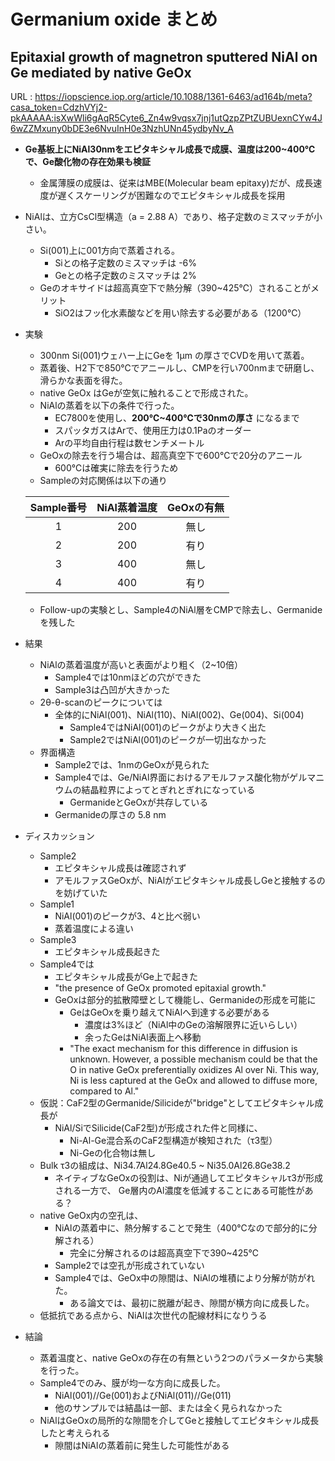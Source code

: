 # Germanium oxide まとめ
## Epitaxial growth of magnetron sputtered NiAl on Ge mediated by native GeOx
URL : https://iopscience.iop.org/article/10.1088/1361-6463/ad164b/meta?casa_token=CdzhVYj2-pkAAAAA:isXwWli6gAqR5Cyte6_Zn4w9vqsx7jnj1utQzpZPtZUBUexnCYw4J6wZZMxuny0bDE3e6NvuInH0e3NzhUNn45ydbyNv_A 

- **Ge基板上にNiAl30nmをエピタキシャル成長で成膜、温度は200~400℃で、Ge酸化物の存在効果も検証**
  - 金属薄膜の成膜は、従来はMBE(Molecular beam epitaxy)だが、成長速度が遅くスケーリングが困難なのでエピタキシャル成長を採用

- NiAlは、立方CsCl型構造（a = 2.88 A）であり、格子定数のミスマッチが小さい。
  - Si(001)上に001方向で蒸着される。
    - Siとの格子定数のミスマッチは -6%
    - Geとの格子定数のミスマッチは 2%
  - Geのオキサイドは超高真空下で熱分解（390~425℃）されることがメリット
    - SiO2はフッ化水素酸などを用い除去する必要がある（1200℃）

- 実験
  - 300nm Si(001)ウェハー上にGeを 1μm の厚さでCVDを用いて蒸着。
  - 蒸着後、H2下で850℃でアニールし、CMPを行い700nmまで研磨し、滑らかな表面を得た。
  - native GeOx はGeが空気に触れることで形成された。
  - NiAlの蒸着を以下の条件で行った。
    - EC7800を使用し、**200℃~400℃で30nmの厚さ** になるまで
    - スパッタガスはArで、使用圧力は0.1Paのオーダー
    - Arの平均自由行程は数センチメートル
  - GeOxの除去を行う場合は、超高真空下で600℃で20分のアニール
    - 600℃は確実に除去を行うため
  - Sampleの対応関係は以下の通り
  
  |Sample番号|NiAl蒸着温度|GeOxの有無|
  |:-:|:-:|:-:|
  |1|200|無し|
  |2|200|有り|
  |3|400|無し|
  |4|400|有り|

  - Follow-upの実験とし、Sample4のNiAl層をCMPで除去し、Germanideを残した

- 結果
  - NiAlの蒸着温度が高いと表面がより粗く（2~10倍）
    - Sample4では10nmほどの穴ができた
    - Sample3は凸凹が大きかった
  - 2θ-θ-scanのピークについては
    - 全体的にNiAl(001)、NiAl(110)、NiAl(002)、Ge(004)、Si(004)
      - Sample4ではNiAl(001)のピークがより大きく出た
      - Sample2ではNiAl(001)のピークが一切出なかった
  - 界面構造
    - Sample2では、1nmのGeOxが見られた
    - Sample4では、Ge/NiAl界面におけるアモルファス酸化物がゲルマニウムの結晶粒界によってとぎれとぎれになっている
      - GermanideとGeOxが共存している
    - Germanideの厚さの 5.8 nm 

- ディスカッション
  - Sample2
    - エピタキシャル成長は確認されず
    - アモルファスGeOxが、NiAlがエピタキシャル成長しGeと接触するのを妨げていた
  - Sample1
    - NiAl(001)のピークが3、4と比べ弱い
    - 蒸着温度による違い
  - Sample3 
    - エピタキシャル成長起きた
  - Sample4では 
    - エピタキシャル成長がGe上で起きた
    - "the presence of GeOx promoted epitaxial growth."
    - GeOxは部分的拡散障壁として機能し、Germanideの形成を可能に
      - GeはGeOxを乗り越えてNiAlへ到達する必要がある
        - 濃度は3%ほど（NiAl中のGeの溶解限界に近いらしい）
        - 余ったGeはNiAl表面上へ移動
      - "The exact mechanism for this difference in diffusion is unknown. 
      However, a possible mechanism could be that the O in native GeOx preferentially oxidizes Al over Ni. 
      This way, Ni is less captured at the GeOx and allowed to diffuse more, compared to Al."
  - 仮説：CaF2型のGermanide/Silicideが"bridge"としてエピタキシャル成長が
    - NiAl/SiでSilicide(CaF2型)が形成された件と同様に、
      - Ni-Al-Ge混合系のCaF2型構造が検知された（τ3型）
      - Ni-Geの化合物は無し
  - Bulk τ3の組成は、Ni34.7Al24.8Ge40.5 ~ Ni35.0Al26.8Ge38.2
    - ネイティブなGeOxの役割は、Niが通過してエピタキシャルτ3が形成される一方で、
      Ge層内のAl濃度を低減することにある可能性がある？
  - native GeOx内の空孔は、
    - NiAlの蒸着中に、熱分解することで発生（400℃なので部分的に分解される）
      - 完全に分解されるのは超高真空下で390~425℃
    - Sample2では空孔が形成されていない
    - Sample4では、GeOx中の隙間は、NiAlの堆積により分解が防がれた。
      - ある論文では、最初に脱離が起き、隙間が横方向に成長した。
  - 低抵抗である点から、NiAlは次世代の配線材料になりうる

- 結論
  - 蒸着温度と、native GeOxの存在の有無という2つのパラメータから実験を行った。
  - Sample4でのみ、膜が均一な方向に成長した。
    - NiAl(001)//Ge(001)およびNiAl(011)//Ge(011)
    - 他のサンプルでは結晶は一部、または全く見られなかった
  - NiAlはGeOxの局所的な隙間を介してGeと接触してエピタキシャル成長したと考えられる
    - 隙間はNiAlの蒸着前に発生した可能性がある
